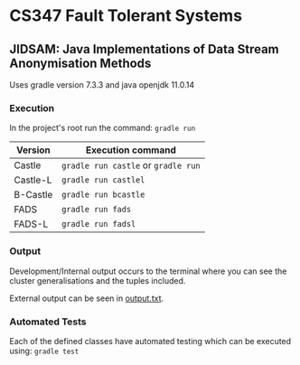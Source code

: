 # CS347 Fault Tolerant Systems

## JIDSAM: Java Implementations of Data Stream Anonymisation Methods

Uses gradle version 7.3.3 and java openjdk 11.0.14

### Execution

In the project's root run the command: `gradle run`

| Version  | Execution command                   |
| -------- | ----------------------------------- |
| Castle   | `gradle run castle` or `gradle run` |
| Castle-L | `gradle run castlel`                |
| B-Castle | `gradle run bcastle`                |
| FADS     | `gradle run fads`                   |
| FADS-L   | `gradle run fadsl`                  |

### Output

Development/Internal output occurs to the terminal where you can see the cluster generalisations and the tuples included.

External output can be seen in [output.txt](./app/output.txt).

### Automated Tests

Each of the defined classes have automated testing which can be executed using: `gradle test`
